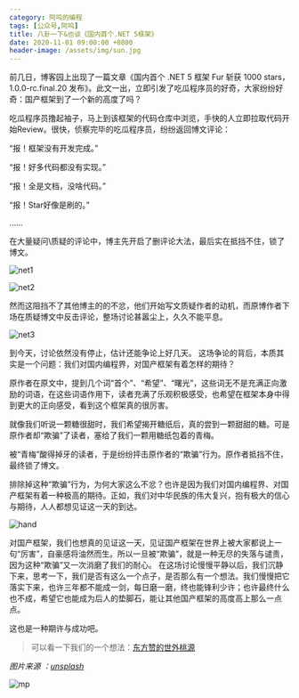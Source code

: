 ```yaml
---
category: 阿呜的编程
tags: [公众号,阿呜]
title: 八卦一下&也谈《国内首个.NET 5框架》
date: 2020-11-01 09:00:00 +0800
header-image: /assets/img/sun.jpg
---
```


前几日，博客园上出现了一篇文章《国内首个 .NET 5 框架 Fur 斩获 1000 stars，1.0.0-rc.final.20 发布》。此文一出，立即引发了吃瓜程序员的好奇，大家纷纷好奇：国产框架到了一个新的高度了吗？

<!-- more -->

吃瓜程序员撸起袖子，马上到该框架的代码仓库中浏览，手快的人立即拉取代码开始Review。很快，侦察完毕的吃瓜程序员，纷纷返回博文评论：

“报！框架没有开发完成。”

“报！好多代码都没有实现。”

“报！全是文档，没啥代码。”

“报！Star好像是刷的。”

……

在大量疑问\质疑的评论中，博主先开启了删评论大法，最后实在抵挡不住，锁了博文。

![net1](/assets/img/mp/net1.jpg)

![net2](/assets/img/mp/net2.jpg)


然而这阻挡不了其他博主的的不忿，他们开始写文质疑作者的动机，而原博作者下场在质疑博文中反击评论，整场讨论甚嚣尘上，久久不能平息。

![net3](/assets/img/mp/net3.jpg)

到今天，讨论依然没有停止，估计还能争论上好几天。
这场争论的背后，本质其实是一个问题：我们对国内编程界，对国产框架有着怎样的期待？

原作者在原文中，提到几个词“首个”、“希望”、“曙光”，这些词无不是充满正向激励的词语，在这些词语作用下，读者充满了乐观积极感受，也希望在框架本身中得到更大的正向感受，看到这个框架真的很厉害。

就像我们听说一颗糖很甜时，我们希望揭开糖纸后，真的尝到一颗甜甜的糖。可是原作者却“欺骗”了读者，塞给了我们一颗用糖纸包着的青梅。

被“青梅”酸得掉牙的读者，于是纷纷抨击原作者的“欺骗”行为。原作者抵挡不住，最终锁了博文。

排除掉这种“欺骗”行为，为何大家这么不忿？也许是因为我们对国内编程界、对国产框架有着一种极高的期待。正如，我们对中华民族的伟大复兴，抱有极大的信心与期待，人人都想见证这一天的到达。

![hand](/assets/img/mp/hand.jpg)

对国产框架，我们也想真的见证这一天，见证国产框架在世界上被大家都说上一句“厉害”，自豪感将油然而生。所以一旦被“欺骗”，就是一种无尽的失落与谴责，因为这种“欺骗”又一次消磨了我们的耐心。
在这场讨论慢慢平静以后，我们沉静下来，思考一下，我们是否有这么一个点子，是否那么有一个想法。我们慢慢把它落实下来，也许三年都不能成一剑，每日磨一磨，终也能锋利少许；也许最终什么也不成，希望它也能成为后人的垫脚石，能让其他国产框架的高度高上那么一点点。

这也是一种期许与成功吧。

> 可以看一下我们的一个想法：[东方赞的世外桃源](https://dongfangzan.github.io/%E6%9E%B6%E6%9E%84/2020/10/27/%E6%90%AD%E5%BB%BA%E9%92%88%E5%AF%B9%E4%B8%AD%E5%B0%8F%E5%9E%8B%E4%BC%81%E4%B8%9A%E5%92%8C%E4%B8%AA%E4%BA%BA%E5%BC%80%E5%8F%91%E8%80%85%E7%9A%84web%E6%A1%86%E6%9E%B6%E7%9A%84%E7%95%85%E6%83%B3.html)

*图片来源 ：[unsplash](https://unsplash.com)*

![mp](/assets/img/mp.png)
